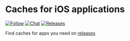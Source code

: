 # Caches for iOS applications
[![Follow](https://img.shields.io/badge/Follow-Telegram-blue?logo=telegram)](https://t.me/iOSAppsCache)
[![Chat](https://img.shields.io/badge/Chat_on-Telegram-blue?logo=telegram)](https://t.me/iOSAppsCacheChat)
[![Releases](https://img.shields.io/github/downloads/aplcn-cache/caches/total?label=Apps&logo=apple&logoColor=white)](https://github.com/aplcn-cache/caches/releases)

Find caches for apps you need on [releases](https://github.com/aplcn-cache/caches/releases)
